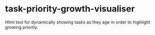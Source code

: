 # task-priority-growth-visualiser
Html tool for dynamically showing tasks as they age in order to highlight growing priority.
